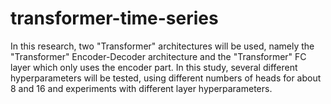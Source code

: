 # transformer-time-series

In this research, two "Transformer" architectures will be used, namely the "Transformer" Encoder-Decoder architecture and the "Transformer" FC layer which only uses the encoder part. In this study, several different hyperparameters will be tested, using different numbers of heads for about 8 and 16 and experiments with different layer hyperparameters. 
